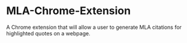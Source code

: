 # MLA-Chrome-Extension
A Chrome extension that will allow a user to generate MLA citations for highlighted quotes on a webpage.
